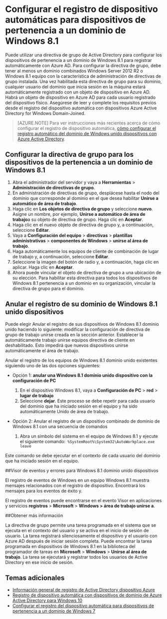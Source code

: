 <properties
    pageTitle="Configurar el registro de dispositivo automáticas para dispositivos de pertenencia a un dominio de Windows 8.1 | Microsoft Azure"
    description=" Pasos para configurar la directiva de grupo para Windows 8.1 dominio dispositivos registrar automáticamente con Azure AD. "
    services="active-directory"
    documentationCenter=""
    authors="femila"
    manager="swadhwa"
    editor=""/>

<tags
    ms.service="active-directory"
    ms.workload="identity"
    ms.tgt_pltfrm="na"
    ms.devlang="na"
    ms.topic="article"
    ms.date="09/21/2016"
    ms.author="Markvi"/>

# <a name="configure-automatic-device-registration-for-windows-81-domain-joined-devices"></a>Configurar el registro de dispositivo automáticas para dispositivos de pertenencia a un dominio de Windows 8.1

Puede utilizar una directiva de grupo de Active Directory para configurar los dispositivos de pertenencia a un dominio de Windows 8.1 para registrar automáticamente con Azure AD. Para configurar la directiva de grupo, debe tener al menos un dominio combinados Windows Server 2012 R2 o Windows 8.1 equipo con la característica de administración de directivas de grupo instalada. Una vez habilitada esta directiva de grupo para su dominio, cualquier usuario del dominio que inicia sesión en la máquina estará automáticamente registrado con un objeto de dispositivo en Azure AD. Habrá un objeto de dispositivo en Azure AD para cada usuario registrado del dispositivo físico. Asegúrese de leer y complete los requisitos previos desde el registro del dispositivo automática con dispositivos Azure Active Directory for Windows Domain-Joined.

>[AZURE.NOTE]
 Para ver instrucciones más recientes acerca de cómo configurar el registro de dispositivo automática, [cómo configurar el registro automático del dominio de Windows unido dispositivos con Azure Active Directory](active-directory-conditional-access-automatic-device-registration-setup.md).



## <a name="configure-the-group-policy-for-your-windows-81-domain-joined-devices"></a>Configurar la directiva de grupo para los dispositivos de la pertenencia a un dominio de Windows 8.1

1. Abra el administrador del servidor y vaya a **Herramientas** > **Administración de directivas de grupo**.
2. En administración de directivas de grupo, desplácese hasta el nodo del dominio que corresponde al dominio en el que desea habilitar **Unirse a automático de área de trabajo**.
3. Haga clic en **Los objetos de directiva de grupo** y seleccione **nuevo**. Asigne un nombre, por ejemplo, **Unirse a automático de área de trabajo**a su objeto de directiva de grupo. Haga clic en **Aceptar**.
4. Haga clic en el nuevo objeto de directiva de grupo y, a continuación, seleccione **Editar**.
5. Vaya a **Configuración del equipo** > **directivas** > **plantillas administrativas** > **componentes de Windows** > **unirse al área de trabajo**.
6. Haga automáticamente los equipos de cliente de combinación de lugar de trabajo y, a continuación, seleccione **Editar**.
7. Seleccione la imagen del botón de radio y, a continuación, haga clic en aplicar. Haga clic en **Aceptar**.
8. Ahora puede vincular el objeto de directiva de grupo a una ubicación de su elección. Para habilitar esta directiva para todos los dispositivos de Windows 8.1 pertenencia a un dominio en su organización, vincular la directiva de grupo para el dominio.

## <a name="unregistering-your-windows-81-domain-joined-devices"></a>Anular el registro de su dominio de Windows 8.1 unido dispositivos

Puede elegir Anular el registro de sus dispositivos de Windows 8.1 dominio unido haciendo lo siguiente: modificar la configuración de directiva de grupo de trabajo unirse creada en la sección anterior. Establecer la automáticamente trabajo unirse equipos directiva de cliente en deshabilitado. Esto impedirá que nuevos dispositivos unirse automáticamente el área de trabajo.

Anular el registro de los equipos de Windows 8.1 dominio unido existentes siguiendo uno de las dos opciones siguientes:

* Opción 1: **anular una Windows 8.1 dominio unido dispositivo con la configuración de PC**
  1. En el dispositivo Windows 8.1, vaya a **Configuración de PC** > **red** > **lugar de trabajo**
  2. Seleccione **dejar**.
Este proceso se debe repetir para cada usuario del dominio que ha iniciado sesión en el equipo y ha sido automáticamente Unido de área de trabajo.

* Opción 2: Anular el registro de un dispositivo combinado de dominio de Windows 8.1 con una secuencia de comandos
    1. Abra un símbolo del sistema en el equipo de Windows 8.1 y ejecute el siguiente comando:` %SystemRoot%\System32\AutoWorkplace.exe leave`
   
Este comando se debe ejecutar en el contexto de cada usuario del dominio que ha iniciado sesión en el equipo.

##<a name="event-viewer--errors-for-windows-81-domain-joined-devices"></a>Visor de eventos y errores para Windows 8.1 dominio unido dispositivos

El registro de eventos de Windows en un equipo Windows 8.1 muestra mensajes relacionados con el registro de dispositivo. Encontrará los mensajes para los eventos de éxito y. 

El registro de eventos puede encontrarse en el evento Visor en aplicaciones y servicios **registros** > **Microsoft** > **Windows > área de trabajo unirse a**.

##<a name="additional-details"></a>Obtener más información

La directiva de grupo permite una tarea programada en el sistema que se ejecuta en el contexto del usuario y se activa en el inicio de sesión de usuario. La tarea registrará silenciosamente el dispositivo y el usuario con Azure AD después de iniciar sesión completa. Puede encontrar la tarea programada en dispositivos de Windows 8.1 en la biblioteca del programador de tareas en **Microsoft** > **Windows** > **Unirse al área de trabajo**. La tarea se ejecutará y registrar todos los usuarios de Active Directory en ese inicio de sesión. 

## <a name="additional-topics"></a>Temas adicionales
- [Información general de registro de Active Directory dispositivo Azure](active-directory-conditional-access-device-registration-overview.md)
- [Registro de dispositivo automática con dispositivos de dominio de Azure Active Directory para Windows 10](active-directory-conditional-access-automatic-device-registration.md)
- [Configurar el registro del dispositivo automática para dispositivos de pertenencia a un dominio de Windows 7](active-directory-conditional-access-automatic-device-registration-windows7.md)

